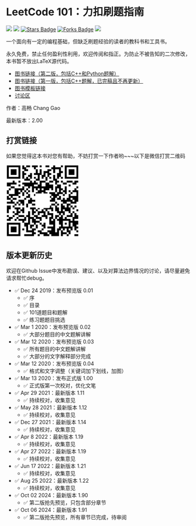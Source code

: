 # LeetCode 101：力扣刷题指南

<a href="https://isocpp.org/"><img src="https://img.shields.io/badge/C++-red?style=plastic" height="20" /></a>
<a href="https://www.python.org/"><img src="https://img.shields.io/badge/Python3-blue?style=plastic" height="20" /></a>
<a href="https://github.com/changgyhub/leetcode_101/stargazers"><img src="https://img.shields.io/github/stars/changgyhub/leetcode_101" alt="Stars Badge"/></a>
<a href="https://github.com/changgyhub/leetcode_101/network/members"><img src="https://img.shields.io/github/forks/changgyhub/leetcode_101" alt="Forks Badge"/></a>
<a href="https://www.linkedin.com/in/changgy/" ><img src="https://img.shields.io/badge/LinkedIn-Follow_Chang_Gao-black?style=social&logo=linkedin" /> </a>


一个面向有一定的编程基础，但缺乏刷题经验的读者的教科书和工具书。

永久免费，禁止任何盈利性利用，欢迎传阅和指正。为防止不被告知的二次修改，本书暂不放出LaTeX源代码。

* [图书链接（第二版，包括C++和Python题解）](https://github.com/changgyhub/leetcode_101/blob/master/LeetCode%20101%20-%20A%20Grinding%20Guide.pdf)
* [图书链接（第一版，包括C++题解，已完稿且不再更新）](https://github.com/changgyhub/leetcode_101/blob/master/misc/%5BDeprecated%5D%20LeetCode%20101%20-%20A%20Grinding%20Guide%20(First%20Edition).pdf)
* [图书模板链接](https://www.overleaf.com/latex/templates/elegantbook-template/zpsrbmdsxrgy)
* [讨论区](https://github.com/changgyhub/leetcode_101/issues/49)

作者：高畅 Chang Gao

最新版本：2.00

## 打赏链接

如果您觉得这本书对您有帮助，不妨打赏一下作者哟\~\~\~以下是微信打赏二维码

<img src="./misc/wechatpay.jpg" width="200" height="200">

## 版本更新历史

欢迎在Github Issue中发布勘误、建议、以及对算法边界情况的讨论，请尽量避免请求帮忙debug。

* :white_check_mark: Dec 24 2019：发布预览版 0.01
  * :white_check_mark: 序
  * :white_check_mark: 目录
  * :white_check_mark: 101道题目和题解
  * :white_check_mark: 练习题题目挑选
* :white_check_mark: Mar 1 2020：发布预览版 0.02
  * :white_check_mark: 大部分题目的中文题解讲解
* :white_check_mark: Mar 12 2020：发布预览版 0.03
  * :white_check_mark: 所有题目的中文题解讲解
  * :white_check_mark: 大部分的文字解释部分完成
* :white_check_mark: Mar 12 2020：发布预览版 0.04
  * :white_check_mark: 格式和文字调整（关键词加下划线，加图）
* :white_check_mark: Mar 13 2020：发布正式版 1.00
  * :white_check_mark: 正式版第一次校对，优化文笔
* :white_check_mark: Apr 29 2021：最新版本 1.11
  * :white_check_mark: 持续校对，收集意见
* :white_check_mark: May 28 2021：最新版本 1.12
  * :white_check_mark: 持续校对，收集意见
* :white_check_mark: Dec 27 2021：最新版本 1.14
  * :white_check_mark: 持续校对，收集意见
* :white_check_mark: Apr 8 2022：最新版本 1.19
  * :white_check_mark: 持续校对，收集意见
* :white_check_mark: Apr 27 2022：最新版本 1.19
  * :white_check_mark: 持续校对，收集意见
* :white_check_mark: Jun 17 2022：最新版本 1.21
  * :white_check_mark: 持续校对，收集意见
* :white_check_mark: Aug 25 2022：最新版本 1.22
  * :white_check_mark: 持续校对，收集意见
* :white_check_mark: Oct 02 2024：最新版本 1.90
  * :white_check_mark: 第二版抢先预览，只包含部分章节
* :white_check_mark: Oct 06 2024：最新版本 1.91
  * :white_check_mark: 第二版抢先预览，所有章节已完成，待审阅

